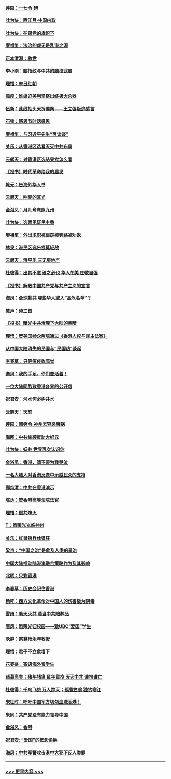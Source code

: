 #### [莲园：一七令‧辨](../pages/nsc993/n11692558.md?t=12020301) 
#### [吐为快：西江月·中国内政](../pages/nsc993/n11692071.md?t=12020301) 
#### [吐为快：在保党的旗帜下](../pages/nsc993/n11691188.md?t=12020301) 
#### [廖祖笙：法治的虚无是乱港之源](../pages/nsc993/n11690605.md?t=12020301) 
#### [正本清源：救世](../pages/nsc993/n11689134.md?t=12020301) 
#### [李小刚：脑指纹与中共的脑控武器](../pages/nsc993/n11688900.md?t=12020301) 
#### [理悟：末日红朝](../pages/nsc993/n11688829.md?t=12020301) 
#### [弧度：谁逼迫美利坚祭出终极大杀器](../pages/nsc993/n11688735.md?t=12020301) 
#### [伍新：此线抽头天拆谍网——王立强叛逃感言](../pages/nsc993/n11687981.md?t=12020301) 
#### [石铭：感恩节时话感恩](../pages/nsc993/n11687568.md?t=12020301) 
#### [廖祖笙：与习近平先生“再谈谈”](../pages/nsc993/n11687005.md?t=12020301) 
#### [关乐：从香港区选看天灭中共布局](../pages/nsc993/n11686647.md?t=12020301) 
#### [云鹤天：对香港区选结果党怎么看](../pages/nsc993/n11686216.md?t=12020301) 
#### [【投书】时代革命给我的启发](../pages/nsc993/n11684287.md?t=12020301) 
#### [乾元：告海外华人书](../pages/nsc993/n11684044.md?t=12020301) 
#### [云鹤天：响亮的耳光](../pages/nsc993/n11684254.md?t=12020301) 
#### [金浴凤：月儿弯弯照九州](../pages/nsc993/n11684231.md?t=12020301) 
#### [吐为快：选票见证民主香](../pages/nsc993/n11684206.md?t=12020301) 
#### [廖祖笙：外出求职被跟踪被套路被劝返](../pages/nsc993/n11683874.md?t=12020301) 
#### [林泉：港民区选告捷莫轻敌](../pages/nsc993/n11683930.md?t=12020301) 
#### [云鹤天：清平乐 三无房地产](../pages/nsc993/n11681521.md?t=12020301) 
#### [杜彼得：出其不意 破之必也 华人在美 庄敬自强](../pages/nsc993/n11679554.md?t=12020301) 
#### [【投书】解散中国共产党与共产主义的宣言](../pages/nsc993/n11679177.md?t=12020301) 
#### [海风：全球剿共 哪些华人或入“高危名单”？](../pages/nsc993/n11678617.md?t=12020301) 
#### [慧声：诗三首](../pages/nsc993/n11678848.md?t=12020301) 
#### [【投书】曝光中共治理下大陆的黑暗](../pages/nsc993/n11678674.md?t=12020301) 
#### [理悟：贺美国参众两院通过《香港人权与民主法案》](../pages/nsc993/n11678104.md?t=12020301) 
#### [从中国大陆消失的民国与“民国热”谈起](../pages/nsc993/n11678075.md?t=12020301) 
#### [李春草：只等瘟疫收邪党](../pages/nsc993/n11677308.md?t=12020301) 
#### [逸风：我的手足，你们要活着！](../pages/nsc993/n11676352.md?t=12020301) 
#### [一位大陆同胞致香港各界的公开信](../pages/nsc993/n11675761.md?t=12020301) 
#### [祝君安：河水何必妒井水](../pages/nsc993/n11675746.md?t=12020301) 
#### [云鹤天：天怒](../pages/nsc993/n11675718.md?t=12020301) 
#### [莲园：调笑令‧神州怎容恶魔祸](../pages/nsc993/n11675648.md?t=12020301) 
#### [海网：中共偷袭反助大纪元](../pages/nsc993/n11673515.md?t=12020301) 
#### [吐为快：妖共 世界再次认识你](../pages/nsc993/n11673506.md?t=12020301) 
#### [金浴凤：香港，请不要为我哭泣](../pages/nsc993/n11673248.md?t=12020301) 
#### [一名大陆人对香港反送中示威民众的支持](../pages/nsc993/n11672615.md?t=12020301) 
#### [郑纯清：中共在香港演示](../pages/nsc993/n11670539.md?t=12020301) 
#### [陈达：赞香港高等法院法官](../pages/nsc993/n11669542.md?t=12020301) 
#### [理悟：倒共烽火](../pages/nsc993/n11668844.md?t=12020301) 
#### [T：愿荣光光临神州](../pages/nsc993/n11668421.md?t=12020301) 
#### [关乐：红鼠狼兵休猖狂](../pages/nsc993/n11668378.md?t=12020301) 
#### [梁京：“中国之治”是危及人类的恶治](../pages/nsc993/n11668328.md?t=12020301) 
#### [中国大陆推动陆港澳融合策略作为及其影响](../pages/nsc993/n11668157.md?t=12020301) 
#### [北明：只剩香港](../pages/nsc993/n11668002.md?t=12020301) 
#### [李春草：历史会记住香港](../pages/nsc993/n11667927.md?t=12020301) 
#### [杨吒：西方文化革命对中国人的伤害极为阴毒](../pages/nsc993/n11664521.md?t=12020301) 
#### [雪绮：助天灭共 莫当中共陪葬品](../pages/nsc993/n11662650.md?t=12020301) 
#### [唐风：愿荣光归校园——致UBC“爱国”学生](../pages/nsc993/n11662194.md?t=12020301) 
#### [耿静：祭奠杨永年教授](../pages/nsc993/n11662514.md?t=12020301) 
#### [理悟：君子不立危墙下](../pages/nsc993/n11662172.md?t=12020301) 
#### [花婆娑：寄语海外留学生](../pages/nsc993/n11662121.md?t=12020301) 
#### [诸葛高参：猪年猪瘟 鼠年鼠疫 天灭中共 谁挡谁亡](../pages/nsc993/n11661980.md?t=12020301) 
#### [杜彼得：千鸟飞绝 万人踪灭；孤蓑笠翁 独钓寒江](../pages/nsc993/n11661170.md?t=12020301) 
#### [宋征时：呼吁中国军方切勿血洗香港！](../pages/nsc993/n11415318.md?t=12020301) 
#### [朱同：共产党没有能力领导中国](../pages/nsc993/n11660421.md?t=12020301) 
#### [金浴凤：香港](../pages/nsc993/n11660419.md?t=12020301) 
#### [祝君安: “爱国”的概念偷换](../pages/nsc993/n11659706.md?t=12020301) 
#### [海风：中共军警攻击港中大犯下反人类罪](../pages/nsc993/n11659632.md?t=12020301) 

----
#### [ >>> 更早内容 <<< ](../indexes/nsc993-earlier.md)

